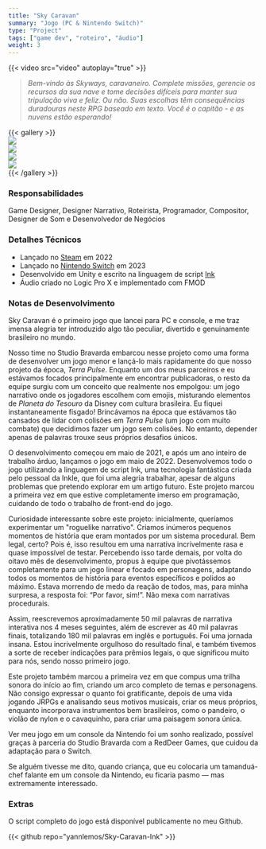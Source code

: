 ```yaml
---  
title: "Sky Caravan"  
summary: "Jogo (PC & Nintendo Switch)"  
type: "Project"  
tags: ["game dev", "roteiro", "áudio"]  
weight: 3  
---  
```

{{< video src="video" autoplay="true" >}}  

> *Bem-vindo às Skyways, caravaneiro. Complete missões, gerencie os recursos da sua nave e tome decisões difíceis para manter sua tripulação viva e feliz. Ou não. Suas escolhas têm consequências duradouras neste RPG baseado em texto. Você é o capitão - e as nuvens estão esperando!*  

{{< gallery >}}  
  <img src="\.\.\projects/sky-caravan/l1.png" class="grid-w33" />  
  <img src="\.\.\projects/sky-caravan/l2.png" class="grid-w33" />  
  <img src="\.\.\projects/sky-caravan/l3.png" class="grid-w33" />  
  <img src="\.\.\projects/sky-caravan/l4.png" class="grid-w33" />  
{{< /gallery >}}  

### Responsabilidades

Game Designer, Designer Narrativo, Roteirista, Programador, Compositor, Designer de Som e Desenvolvedor de Negócios  

### Detalhes Técnicos  

- Lançado no [Steam](https://store.steampowered.com/app/1792270/Sky_Caravan/) em 2022  
- Lançado no [Nintendo Switch](https://www.nintendo.com/us/store/products/sky-caravan-switch/) em 2023  
- Desenvolvido em Unity e escrito na linguagem de script [Ink](https://github.com/inkle/ink)  
- Áudio criado no Logic Pro X e implementado com FMOD  

### Notas de Desenvolvimento  

Sky Caravan é o primeiro jogo que lancei para PC e console, e me traz imensa alegria ter introduzido algo tão peculiar, divertido e genuinamente brasileiro no mundo.  

Nosso time no Studio Bravarda embarcou nesse projeto como uma forma de desenvolver um jogo menor e lançá-lo mais rapidamente do que nosso projeto da época, *Terra Pulse*. Enquanto um dos meus parceiros e eu estávamos focados principalmente em encontrar publicadoras, o resto da equipe surgiu com um conceito que realmente nos empolgou: um jogo narrativo onde os jogadores escolhem com emojis, misturando elementos de *Planeta do Tesouro* da Disney com cultura brasileira. Eu fiquei instantaneamente fisgado! Brincávamos na época que estávamos tão cansados de lidar com colisões em *Terra Pulse* (um jogo com muito combate) que decidimos fazer um jogo sem colisões. No entanto, depender apenas de palavras trouxe seus próprios desafios únicos.  

O desenvolvimento começou em maio de 2021, e após um ano inteiro de trabalho árduo, lançamos o jogo em maio de 2022. Desenvolvemos todo o jogo utilizando a linguagem de script Ink, uma tecnologia fantástica criada pelo pessoal da Inkle, que foi uma alegria trabalhar, apesar de alguns problemas que pretendo explorar em um artigo futuro. Este projeto marcou a primeira vez em que estive completamente imerso em programação, cuidando de todo o trabalho de front-end do jogo.  

Curiosidade interessante sobre este projeto: inicialmente, queríamos experimentar um "roguelike narrativo". Criamos inúmeros pequenos momentos de história que eram montados por um sistema procedural. Bem legal, certo? Pois é, isso resultou em uma narrativa incrivelmente rasa e quase impossível de testar. Percebendo isso tarde demais, por volta do oitavo mês de desenvolvimento, propus à equipe que pivotássemos completamente para um jogo linear e focado em personagens, adaptando todos os momentos de história para eventos específicos e polidos ao máximo. Estava morrendo de medo da reação de todos, mas, para minha surpresa, a resposta foi: “Por favor, sim!”. Não mexa com narrativas procedurais.  

Assim, reescrevemos aproximadamente 50 mil palavras de narrativa interativa nos 4 meses seguintes, além de escrever as 40 mil palavras finais, totalizando 180 mil palavras em inglês e português. Foi uma jornada insana. Estou incrivelmente orgulhoso do resultado final, e também tivemos a sorte de receber indicações para prêmios legais, o que significou muito para nós, sendo nosso primeiro jogo.  

Este projeto também marcou a primeira vez em que compus uma trilha sonora do início ao fim, criando um arco completo de temas e personagens. Não consigo expressar o quanto foi gratificante, depois de uma vida jogando JRPGs e analisando seus motivos musicais, criar os meus próprios, enquanto incorporava instrumentos bem brasileiros, como o pandeiro, o violão de nylon e o cavaquinho, para criar uma paisagem sonora única.  

Ver meu jogo em um console da Nintendo foi um sonho realizado, possível graças à parceria do Studio Bravarda com a RedDeer Games, que cuidou da adaptação para o Switch.  

Se alguém tivesse me dito, quando criança, que eu colocaria um tamanduá-chef falante em um console da Nintendo, eu ficaria pasmo — mas extremamente interessado.  

### Extras  

O script completo do jogo está disponível publicamente no meu Github.  

{{< github repo="yannlemos/Sky-Caravan-Ink" >}}  
